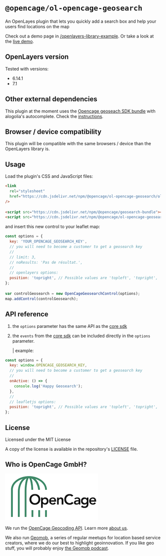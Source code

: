 # `@opencage/ol-opencage-geosearch`

<p>An OpenLayes plugin that lets you quickly add a search box and help your users find locations on the map</p>

Check out a demo page in [/openlayers-library-example](https://github.com/OpenCageData/geosearch/tree/master/examples/openlayers-library-example). Or take a look at the [live demo](https://codepen.io/opencage/full/LYezKGz).

## OpenLayers version

Tested with versions:

- 6.14.1
- 7.1

## Other external dependencies

This plugin at the moment uses the [Opencage geoseach SDK bundle]() with alogolia's autocomplete. Check the [instructions](#usage).

## Browser / device compatibility

This plugin will be compatible with the same browsers / device than the OpenLayers library is.

## Usage

Load the plugin's CSS and JavaScript files:

```html
<link
  rel="stylesheet"
  href="https://cdn.jsdelivr.net/npm/@opencage/ol-opencage-geosearch/ol-opencage-geosearch.css"
/>

<script src="https://cdn.jsdelivr.net/npm/@opencage/geosearch-bundle"></script>
<script src="https://cdn.jsdelivr.net/npm/@opencage/ol-opencage-geosearch"></script>
```

and insert this new control to your leaflet map:

```js
const options = {
  key: 'YOUR_OPENCAGE_GEOSEARCH_KEY',
  // you will need to become a customer to get a geosearch key
  //
  // limit: 3,
  // noResults: 'Pas de résultat.',
  //
  // openlayers options:
  position: 'topright', // Possible values are 'topleft', 'topright', 'bottomleft' or 'bottomright'
};

var controlGeosearch = new OpenCageGeosearchControl(options);
map.addControl(controlGeosearch);
```

## API reference

1. the `options` parameter has the same API as the [core sdk](https://github.com/OpenCageData/geosearch)

2. the `events` from the [core sdk](https://github.com/OpenCageData/geosearch) can be included directly in the `options` parameter.

   | example:

```js
const options = {
  key: window.OPENCAGE_GEOSEARCH_KEY,
  // you will need to become a customer to get a geosearch key
  //
  onActive: () => {
    console.log('Happy Geosearch');
  },
  //
  // leafletjs options:
  position: 'topright', // Possible values are 'topleft', 'topright', 'bottomleft' or 'bottomright'
};
```

## License

Licensed under the MIT License

A copy of the license is available in the repository's [LICENSE](LICENSE) file.

## Who is OpenCage GmbH?

[![OpenCage Logo](/resources/opencage_logo_300_150.png)](https://opencagedata.com)

We run the [OpenCage Geocoding API](https://opencagedata.com/api). Learn more [about us](https://opencagedata.com/about).

We also run [Geomob](https://thegeomob.com), a series of regular meetups for location based service creators, where we do our best to highlight geoinnovation. If you like geo stuff, you will probably enjoy [the Geomob podcast](https://thegeomob.com/podcast/).
